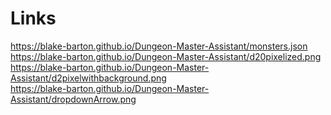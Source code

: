 # Links
https://blake-barton.github.io/Dungeon-Master-Assistant/monsters.json  
https://blake-barton.github.io/Dungeon-Master-Assistant/d20pixelized.png  
https://blake-barton.github.io/Dungeon-Master-Assistant/d2pixelwithbackground.png  
https://blake-barton.github.io/Dungeon-Master-Assistant/dropdownArrow.png
